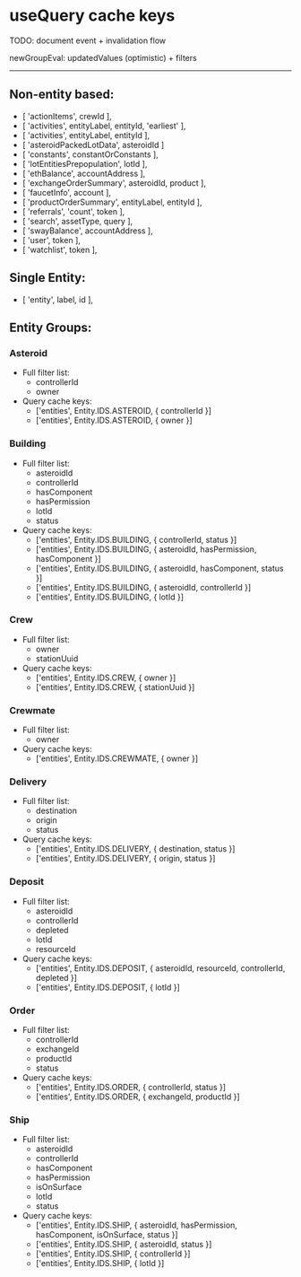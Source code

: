 # useQuery cache keys

TODO: document event + invalidation flow

newGroupEval: updatedValues (optimistic) + filters

*** 

## Non-entity based:

- [ 'actionItems', crewId ],
- [ 'activities', entityLabel, entityId, 'earliest' ],
- [ 'activities', entityLabel, entityId ],
- [ 'asteroidPackedLotData', asteroidId ]
- [ 'constants', constantOrConstants ],
- [ 'lotEntitiesPrepopulation', lotId ],
- [ 'ethBalance', accountAddress ],
- [ 'exchangeOrderSummary', asteroidId, product ],
- [ 'faucetInfo', account ],
- [ 'productOrderSummary', entityLabel, entityId ],
- [ 'referrals', 'count', token ],
- [ 'search', assetType, query ],
- [ 'swayBalance', accountAddress ],
- [ 'user', token ],
- [ 'watchlist', token ],

## Single Entity:

- [ 'entity', label, id ],

## Entity Groups:

### Asteroid
 - Full filter list:
    - controllerId
    - owner
 - Query cache keys:
    - ['entities', Entity.IDS.ASTEROID, { controllerId }]
    - ['entities', Entity.IDS.ASTEROID, { owner }]

### Building
 - Full filter list:
    - asteroidId
    - controllerId
    - hasComponent
    - hasPermission
    - lotId
    - status
 - Query cache keys:
    - ['entities', Entity.IDS.BUILDING, { controllerId, status }]
    - ['entities', Entity.IDS.BUILDING, { asteroidId, hasPermission, hasComponent }]
    - ['entities', Entity.IDS.BUILDING, { asteroidId, hasComponent, status }]
    - ['entities', Entity.IDS.BUILDING, { asteroidId, controllerId }]
    - ['entities', Entity.IDS.BUILDING, { lotId }]

### Crew
 - Full filter list:
    - owner
    - stationUuid
 - Query cache keys:
    - ['entities', Entity.IDS.CREW, { owner }]
    - ['entities', Entity.IDS.CREW, { stationUuid }]

### Crewmate
 - Full filter list:
    - owner
 - Query cache keys:
    - ['entities', Entity.IDS.CREWMATE, { owner }]

### Delivery
 - Full filter list:
    - destination
    - origin
    - status
 - Query cache keys:
    - ['entities', Entity.IDS.DELIVERY, { destination, status }]
    - ['entities', Entity.IDS.DELIVERY, { origin, status }]

### Deposit
 - Full filter list:
    - asteroidId
    - controllerId
    - depleted
    - lotId
    - resourceId
 - Query cache keys:
    - ['entities', Entity.IDS.DEPOSIT, { asteroidId, resourceId, controllerId, depleted }]
    - ['entities', Entity.IDS.DEPOSIT, { lotId }]

### Order
 - Full filter list:
    - controllerId
    - exchangeId
    - productId
    - status
 - Query cache keys:
    - ['entities', Entity.IDS.ORDER, { controllerId, status }]
    - ['entities', Entity.IDS.ORDER, { exchangeId, productId }]

### Ship
 - Full filter list:
    - asteroidId
    - controllerId
    - hasComponent
    - hasPermission
    - isOnSurface
    - lotId
    - status
 - Query cache keys:
    - ['entities', Entity.IDS.SHIP, { asteroidId, hasPermission, hasComponent, isOnSurface, status }]
    - ['entities', Entity.IDS.SHIP, { asteroidId, status }]
    - ['entities', Entity.IDS.SHIP, { controllerId }]
    - ['entities', Entity.IDS.SHIP, { lotId }]
